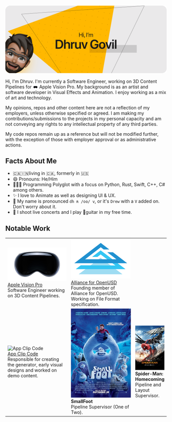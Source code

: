 ![Hi, I'm Dhruv Govil](https://github.com/dgovil/dgovil/raw/main/images/banner.png?raw=true "Hi, I'm Dhruv Govil")

Hi, I'm Dhruv. I'm currently a Software Engineer, working on 3D Content Pipelines for <img src="https://raw.githubusercontent.com/dgovil/dgovil/main/images/visionpro.png" width=16 alt="Apple Logo"> Apple Vision Pro. My background is as an artist and software developer in Visual Effects and Animation. I enjoy working as a mix of art and technology.

My opinions, repos and other content here are not a reflection of my employers, unless otherwise specified or agreed. I am making my contributions/submissions to the projects in my personal capacity and am not conveying any rights to any intellectual property of any third parties.

My code repos remain up as a reference but will not be modified further, with the exception of those with employer approval or as administrative actions.

## Facts About Me

- 🇨🇦🇮🇳living in 🇨🇦, formerly in 🇺🇸
- 😄 Pronouns: He/Him
- 👨🏽‍💻 Programming Polyglot with a focus on Python, Rust, Swift, C++, C# among others.
- ✨ I love to Animate as well as designing UI & UX.
- 💬 My name is pronounced `dh ʀ /oo/ v`, or it's `Drew` with a `V` added on. Don't worry about it.
- 📸 I shoot live concerts and I play 🎸guitar in my free time.



## Notable Work

<table>
    <tr>
    <td width="50%">
            <img src="https://raw.githubusercontent.com/dgovil/dgovil/main/images/visionpro.png" alt="Apple Vision Pro">
            <a href="https://www.apple.com/apple-vision-pro/"><br/>Apple Vision Pro</a><br/>
            Software Engineer working on 3D Content Pipelines.
        </td>
        <td width="50%">
            <img src="https://raw.githubusercontent.com/dgovil/dgovil/main/images/aousd-icon.svg" alt="Alliance for OpenUSD">
            <a href="https://aousd.org"><br/>Alliance for OpenUSD</a><br/>
            Founding member of Alliance for OpenUSD. Working on File Format specification.
    </td>
    </tr>
    <tr>
        <td width="33%">
            <img src="https://developer.apple.com/app-clips/images/icon-app-clip-codes.svg" alt="App Clip Code">
            <a href="https://developer.apple.com/app-clips/"><br/>App Clip Code</a><br/>
            Responsible for creating the generator, early visual designs and worked on demo content.
        </td>
        <td width="33%">
            <img src="https://raw.githubusercontent.com/dgovil/dgovil/main/images/smallfoot.jpg" alt="SmallFoot"><br/>
            <b>SmallFoot</b><br/>
            Pipeline Supervisor (One of Two).
        </td>
        <td width="33%">
            <img src="https://raw.githubusercontent.com/dgovil/dgovil/main/images/Homecoming.png" alt="Spider-Man: Homecoming"><br/>
            <b>Spider-Man: Homecoming</b><br/>
            Pipeline and Layout Supervisor.
        </td>
    </tr>
    
</table>



